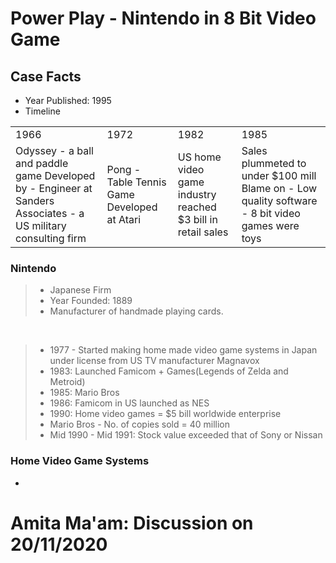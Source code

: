 # Power Play - Nintendo in 8 Bit Video Game

## Case Facts
- Year Published: 1995
- Timeline

<table>
	<tbody>
		<tr><b>
			<td>1966</td>	<td>1972</td>	<td>1982</td>	<td>1985</td>
		</b></tr>
		<tr>	
			<td>
				Odyssey - a ball and paddle game
				Developed by - Engineer at Sanders Associates - a US military consulting firm
			</td>
			<td>
				Pong - Table Tennis Game
				Developed at Atari
			</td>
			<td>
				US home video game industry reached $3 bill in retail sales
			</td>
			<td>
				Sales plummeted to under $100 mill
				Blame on
					- Low quality software
					- 8 bit video games were toys
			</td>
		</tr>
	</tbody>
</table>

### Nintendo

> * Japanese Firm
> * Year Founded: 1889
> * Manufacturer of handmade playing cards.

<br>

> * 1977 - Started making home made video game systems in Japan under license from US TV manufacturer Magnavox
> * 1983: Launched Famicom + Games(Legends of Zelda and Metroid)
> * 1985: Mario Bros
> * 1986: Famicom in US launched as NES
> * 1990: Home video games = $5 bill worldwide enterprise
> * Mario Bros - No. of copies sold = 40 million
> * Mid 1990 - Mid 1991: Stock value exceeded that of Sony or Nissan

### Home Video Game Systems
- 

# Amita Ma'am: Discussion on 20/11/2020
